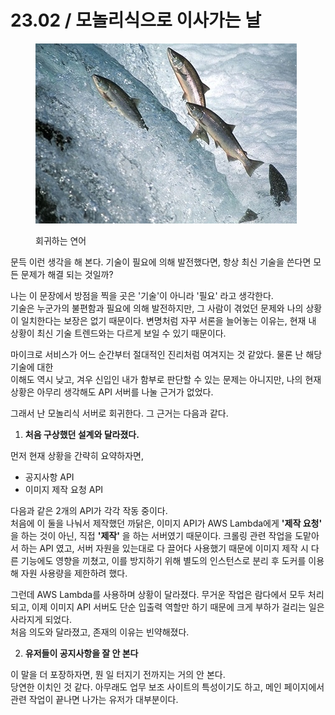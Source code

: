 # 23.02 / 모놀리식으로 이사가는 날

<figure><img src="../.gitbook/assets/image.png" alt=""><figcaption><p>회귀하는 연어</p></figcaption></figure>

&#x20;문득 이런 생각을 해 본다. 기술이 필요에 의해 발전했다면, 항상 최신 기술을 쓴다면 모든 문제가 해결 되는 것일까?

&#x20;나는 이 문장에서 방점을 찍을 곳은 '기술'이 아니라 '필요' 라고 생각한다.\
기술은 누군가의 불편함과 필요에 의해 발전하지만, 그 사람이 겪었던 문제와 나의 상황이 일치한다는 보장은 없기 때문이다. 변명처럼 자꾸 서론을 늘어놓는 이유는, 현재 내 상황이 최신 기술 트렌드와는 다르게 보일 수 있기 때문이다.&#x20;

&#x20;마이크로 서비스가 어느 순간부터 절대적인 진리처럼 여겨지는 것 같았다. 물론 난 해당 기술에 대한\
이해도 역시 낮고, 겨우 신입인 내가 함부로 판단할 수 있는 문제는 아니지만, 나의 현재 상황은 아무리 생각해도 API 서버를 나눌 근거가 없었다.

&#x20;그래서 난 모놀리식 서버로 회귀한다. 그 근거는 다음과 같다.

1. **처음 구상했던 설계와 달라졌다.**

먼저 현재 상황을 간략히 요약하자면,&#x20;

* 공지사항 API&#x20;
* 이미지 제작 요청 API

다음과 같은 2개의 API가 각각 작동 중이다.\
처음에 이 둘을 나눠서 제작했던 까닭은, 이미지 API가 AWS Lambda에게 **'제작 요청'** 을 하는 것이 아닌, 직접 **'제작'** 을 하는 서버였기 때문이다. 크롤링 관련 작업을 도맡아서 하는 API 였고, 서버 자원을 있는대로 다 끌어다 사용했기 때문에 이미지 제작 시 다른 기능에도 영향을 끼쳤고, 이를 방지하기 위해 별도의 인스턴스로 분리 후 도커를 이용해 자원 사용량을 제한하려 했다.

그런데 AWS Lambda를 사용하며 상황이 달라졌다. 무거운 작업은 람다에서 모두 처리되고, 이제 이미지 API 서버도 단순 입출력 역할만 하기 때문에 크게 부하가 걸리는 일은 사라지게 되었다.\
처음 의도와 달라졌고, 존재의 이유는 빈약해졌다.

2. **유저들이 공지사항을 잘 안 본다**

이 말을 더 포장하자면, 뭔 일 터지기 전까지는 거의 안 본다.\
당연한 이치인 것 같다. 아무래도 업무 보조 사이트의 특성이기도 하고, 메인 페이지에서 관련 작업이 끝나면 나가는 유저가 대부분이다.&#x20;
